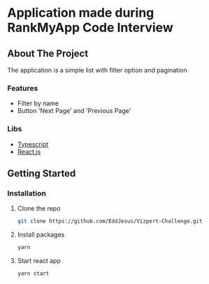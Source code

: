 # Application made during RankMyApp Code Interview

## About The Project
The application is a simple list with filter option and pagination

### Features
* Filter by name
* Button 'Next Page' and 'Previous Page'

### Libs

* [Typescript](typescriptlang.org)
* [React.js](https://reactjs.org/)

## Getting Started
### Installation

1. Clone the repo
   ```sh
   git clone https://github.com/EddJesus/Vizpert-Challenge.git
   ```
2. Install packages
   ```sh
   yarn
   ```
3. Start react app
   ```sh
   yarn start
   ```